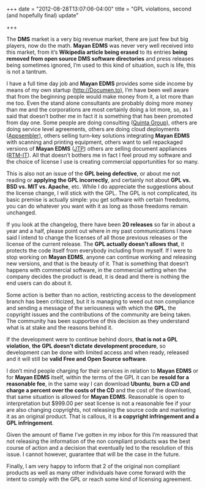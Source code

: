 +++
date = "2012-08-28T13:07:06-04:00"
title = "GPL violations, second (and hopefully final) update"

+++

The **DMS** market is a very big revenue market, there are just few but big players, now do the math. **Mayan EDMS** was never very well received into this market, from it’s **Wikipedia article being erased** to its entries **being removed from open source DMS software directories** and press releases being sometimes ignored, I’m used to this kind of situation, such is life, this is not a tantrum.

I have a full time day job and **Mayan EDMS** provides some side income by means of my own startup (http://Documen.to), I’m have been well aware that from the beginning people would make money from it, a lot more than me too. Even the stand alone consultants are probably doing more money than me and the corporations are most certainly doing a lot more, so, as I said that doesn’t bother me in fact it is something that has been promoted from day one. Some people are doing consulting ([Quinta Group](http://quintagroup.com/)), others are doing service level agreements, others are doing cloud deployments ([Appsembler](http://appsembler.com/)), others selling turn-key solutions integrating **Mayan EDMS** with scanning and printing equipment, others want to sell repackaged versions of **Mayan EDMS** ([JTP](http://www.jtpnet.com/)) others are selling document appliances ([RTM-IT](http://www.rtm-it.com/)). All that doesn’t bothers me in fact I feel proud my software and the choice of license I use is creating commercial opportunities for so many.

This is also not an issue of the **GPL being defective**, or about me not reading or **applying the GPL incorrectly**, and certainly not about **GPL vs. BSD vs. MIT vs. Apache**, etc. While I do appreciate the suggestions about the license change, I will stick with the GPL. The GPL is not complicated, its basic premise is actually simple: you get software with certain freedoms, you can do whatever you want with it as long as those freedoms remain unchanged.

If you look at the changelog, there have been **20 releases** so far in about a year and a half, please point out where in my past communications I have said I intend to change the licenses of all those previous releases or the license of the current release. The **GPL actually doesn’t allows that**, it protects the code itself from everybody including from myself. If I were to stop working on **Mayan EDMS**, anyone can continue working and releasing new versions, and that is the beauty of it. That is something that doesn’t happens with commercial software, in the commercial setting when the company decides the product is dead, it is dead and there is nothing the end users can do about it.

Some action is better than no action, restricting access to the development branch has been criticized, but it is managing to weed out non compliance and sending a message of the seriousness with which the **GPL**, the copyright issues and the contributions of the community are being taken. The community has been supportive of this decision as they understand what is at stake and the reasons behind it.

If the development were to continue behind doors, **that is not a GPL violation**, **the GPL doesn’t dictate development procedure**, so development can be done with limited access and when ready, released and it will still be **valid Free and Open Source software**.

I don’t mind people charging for their services in relation to **Mayan EDMS** or for **Mayan EDMS** itself, within the terms of the GPL it can be **resold for a reasonable fee**, in the same way I can download **Ubuntu**, **burn a CD and charge a percent over the costs of the CD** and the cost of the download, that same situation is allowed for **Mayan EDMS**. Reasonable is open to interpretation but $999.00 per seat license is not a reasonable fee if your are also changing copyrights, not releasing the source code and marketing it as an original product. That is callous, it is **a copyright infringement and a GPL infringement**.

Given the amount of flame I’ve gotten in my inbox for this I’m reassured that not releasing the information of the non compliant products was the best course of action and a decision that eventually led to the resolution of this issue. I cannot however, guarantee that will be the case in the future.

Finally, I am very happy to inform that 2 of the original non compliant products as well as many other individuals have come forward with the intent to comply with the GPL or reach some kind of licensing agreement.
